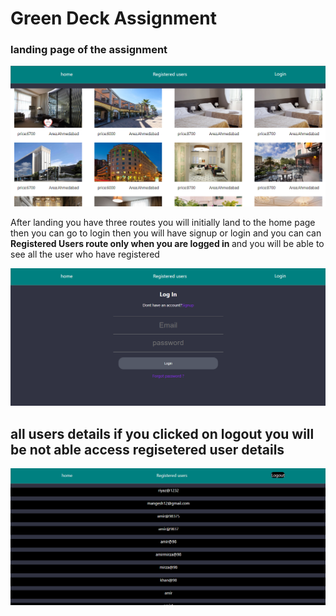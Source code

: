 <h1>Green Deck Assignment</h1>
<h3>landing page of the assignment</h3>
<img src="https://raw.githubusercontent.com/Amir98375/imagesproject/master/homegreen.JPG"/>
<p>After landing you have three routes you will initially land to the home page then you can go to login 
then you will have signup or login and you can can <strong>Registered Users route only when you are logged in </strong>
and you will be able to see all the user who have registered</p>
<img src="https://raw.githubusercontent.com/Amir98375/imagesproject/master/logingreen.JPG" />
<h2>all users details if you clicked on logout you will be not able access regisetered user details </h2>
<img src="https://raw.githubusercontent.com/Amir98375/imagesproject/master/logged.JPG" />
